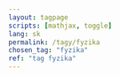 ```yaml
---
layout: tagpage
scripts: [mathjax, toggle]
lang: sk
permalink: /tagy/fyzika
chosen_tag: "fyzika"
ref: "tag fyzika"
---
```

